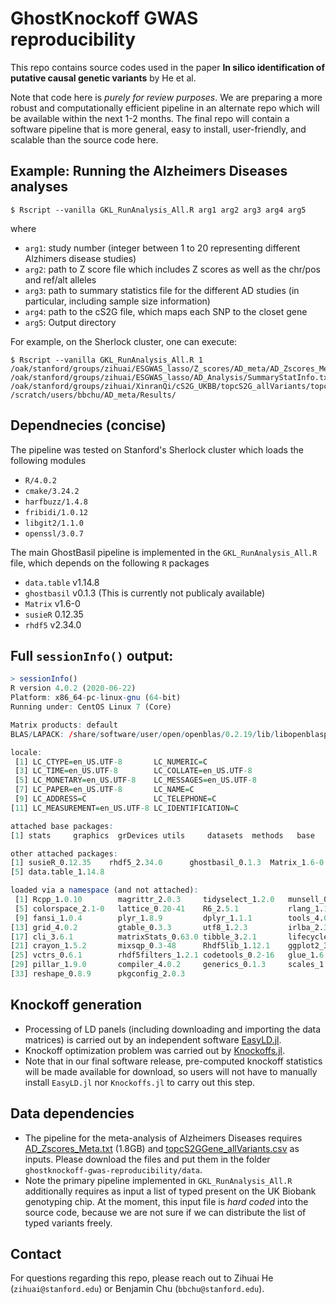 # GhostKnockoff GWAS reproducibility

This repo contains source codes used in the paper **In silico identification of putative causal genetic variants** by He et al. 

Note that code here is *purely for review purposes*. We are preparing a more robust and computationally efficient pipeline in an alternate repo which will be available within the next 1-2 months. The final repo will contain a software pipeline that is more general, easy to install, user-friendly, and scalable than the source code here. 

## Example: Running the Alzheimers Diseases analyses

```shell
$ Rscript --vanilla GKL_RunAnalysis_All.R arg1 arg2 arg3 arg4 arg5
```
where 
+ `arg1`: study number (integer between 1 to 20 representing different Alzhimers disease studies)
+ `arg2`: path to Z score file which includes Z scores as well as the chr/pos and ref/alt alleles
+ `arg3`: path to summary statistics file for the different AD studies (in particular, including sample size information)
+ `arg4`: path to the cS2G file, which maps each SNP to the closet gene
+ `arg5`: Output directory

For example, on the Sherlock cluster, one can execute:

```shell
$ Rscript --vanilla GKL_RunAnalysis_All.R 1 /oak/stanford/groups/zihuai/ESGWAS_lasso/Z_scores/AD_meta/AD_Zscores_Meta.txt /oak/stanford/groups/zihuai/ESGWAS_lasso/AD_Analysis/SummaryStatInfo.txt /oak/stanford/groups/zihuai/XinranQi/cS2G_UKBB/topcS2G_allVariants/topcS2GGene_allVariants.csv /scratch/users/bbchu/AD_meta/Results/
```

## Dependnecies (concise)

The pipeline was tested on Stanford's Sherlock cluster which loads the following modules 
+ `R/4.0.2`
+ `cmake/3.24.2`
+ `harfbuzz/1.4.8`
+ `fribidi/1.0.12`
+ `libgit2/1.1.0`
+ `openssl/3.0.7`

The main GhostBasil pipeline is implemented in the `GKL_RunAnalysis_All.R` file, which depends on the following `R` packages

+ `data.table` v1.14.8
+ `ghostbasil` v0.1.3 (This is currently not publicaly available)
+ `Matrix` v1.6-0
+ `susieR` 0.12.35
+ `rhdf5` v2.34.0

## Full `sessionInfo()` output:

```R
> sessionInfo()
R version 4.0.2 (2020-06-22)
Platform: x86_64-pc-linux-gnu (64-bit)
Running under: CentOS Linux 7 (Core)

Matrix products: default
BLAS/LAPACK: /share/software/user/open/openblas/0.2.19/lib/libopenblasp-r0.2.19.so

locale:
 [1] LC_CTYPE=en_US.UTF-8       LC_NUMERIC=C              
 [3] LC_TIME=en_US.UTF-8        LC_COLLATE=en_US.UTF-8    
 [5] LC_MONETARY=en_US.UTF-8    LC_MESSAGES=en_US.UTF-8   
 [7] LC_PAPER=en_US.UTF-8       LC_NAME=C                 
 [9] LC_ADDRESS=C               LC_TELEPHONE=C            
[11] LC_MEASUREMENT=en_US.UTF-8 LC_IDENTIFICATION=C       

attached base packages:
[1] stats     graphics  grDevices utils     datasets  methods   base     

other attached packages:
[1] susieR_0.12.35    rhdf5_2.34.0      ghostbasil_0.1.3  Matrix_1.6-0     
[5] data.table_1.14.8

loaded via a namespace (and not attached):
 [1] Rcpp_1.0.10        magrittr_2.0.3     tidyselect_1.2.0   munsell_0.5.0     
 [5] colorspace_2.1-0   lattice_0.20-41    R6_2.5.1           rlang_1.1.0       
 [9] fansi_1.0.4        plyr_1.8.9         dplyr_1.1.1        tools_4.0.2       
[13] grid_4.0.2         gtable_0.3.3       utf8_1.2.3         irlba_2.3.5.1     
[17] cli_3.6.1          matrixStats_0.63.0 tibble_3.2.1       lifecycle_1.0.3   
[21] crayon_1.5.2       mixsqp_0.3-48      Rhdf5lib_1.12.1    ggplot2_3.4.2     
[25] vctrs_0.6.1        rhdf5filters_1.2.1 codetools_0.2-16   glue_1.6.2        
[29] pillar_1.9.0       compiler_4.0.2     generics_0.1.3     scales_1.2.1      
[33] reshape_0.8.9      pkgconfig_2.0.3
```

## Knockoff generation

+ Processing of LD panels (including downloading and importing the data matrices) is carried out by an independent software [EasyLD.jl](https://github.com/biona001/EasyLD.jl).
+ Knockoff optimization problem was carried out by [Knockoffs.jl](https://github.com/biona001/Knockoffs.jl). 
+ Note that in our final software release, pre-computed knockoff statistics will be made available for download, so users will not have to manually install `EasyLD.jl` nor `Knockoffs.jl` to carry out this step.

## Data dependencies

+ The pipeline for the meta-analysis of Alzheimers Diseases requires [AD_Zscores_Meta.txt]() (1.8GB) and [topcS2GGene_allVariants.csv]() as inputs. Please download the files and put them in the folder `ghostknockoff-gwas-reproducibility/data`.
+ Note the primary pipeline implemented in `GKL_RunAnalysis_All.R` additionally requires as input a list of typed present on the UK Biobank genotyping chip. At the moment, this input file is *hard coded* into the source code, because we are not sure if we can distribute the list of typed variants freely. 

## Contact

For questions regarding this repo, please reach out to Zihuai He (`zihuai@stanford.edu`) or Benjamin Chu (`bbchu@stanford.edu`). 

